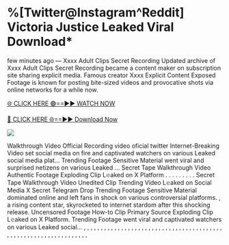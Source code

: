# %[Twitter@Instagram^Reddit] Victoria Justice Leaked Viral Download\*

few minutes ago — Xxxx Adult Clips Secret Recording Updated archive of Xxxx Adult Clips Secret Recording became a content maker on subscription site sharing explicit media. Famous creator Xxxx Explicit Content Exposed Footage is known for posting bite-sized videos and provocative shots via online networks for a while now.

[🌐 CLICK HERE 🟢==►► WATCH NOW](https://tinyurl.com/topvvv?st=viral&si=gh)

[🔴 CLICK HERE 🌐==►► Download Now](https://tinyurl.com/topvvv?st=viral&si=gh)

[![](https://t4.ftcdn.net/jpg/00/89/87/57/360_F_89875724_hMf6q0pOUbIm38tYOeJTOKDftmRMQnny.jpg)](https://tinyurl.com/topvvv?st=viral&si=gh)

Walkthrough Video Official Recording video oficial twitter Internet-Breaking Video set social media on fire and captivated watchers on various Leaked social media plat… Trending Footage Sensitive Material went viral and surprised netizens on various Leaked … Secret Tape Walkthrough Video Authentic Footage Exploding Clip L𝚎aked on X Platform . . . . . . . . . Secret Tape Walkthrough Video Unedited Clip Trending Video L𝚎aked on Social Media X Secret Telegram Drop Trending Footage Sensitive Material dominated online and left fans in shock on various controversial platforms. , a rising content star, skyrocketed to internet stardom after this shocking release. Uncensored Footage How-to Clip Primary Source Exploding Clip L𝚎aked on X Platform. Trending Footage went viral and captivated watchers on various Leaked social… , , , , , , , , , , , , , , , , , , , , , , , , , , , , , , , , , , , , , , , , , , , , , , , , , , , , , , , , , , , , , , , , ,

